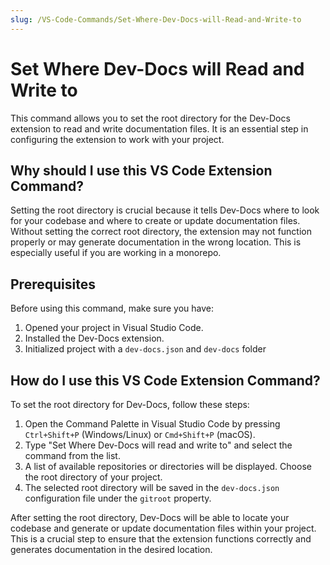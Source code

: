 ```yaml
---
slug: /VS-Code-Commands/Set-Where-Dev-Docs-will-Read-and-Write-to
---
```

  
  # Set Where Dev-Docs will Read and Write to

This command allows you to set the root directory for the Dev-Docs extension to read and write documentation files. It is an essential step in configuring the extension to work with your project.

## Why should I use this VS Code Extension Command?

Setting the root directory is crucial because it tells Dev-Docs where to look for your codebase and where to create or update documentation files. Without setting the correct root directory, the extension may not function properly or may generate documentation in the wrong location.  This is especially useful if you are working in a monorepo.


## Prerequisites

Before using this command, make sure you have:

1. Opened your project in Visual Studio Code.
2. Installed the Dev-Docs extension.
3. Initialized project with a `dev-docs.json` and `dev-docs` folder

## How do I use this VS Code Extension Command?

To set the root directory for Dev-Docs, follow these steps:

1. Open the Command Palette in Visual Studio Code by pressing `Ctrl+Shift+P` (Windows/Linux) or `Cmd+Shift+P` (macOS).
2. Type "Set Where Dev-Docs will read and write to" and select the command from the list.
3. A list of available repositories or directories will be displayed. Choose the root directory of your project.
4. The selected root directory will be saved in the `dev-docs.json` configuration file under the `gitroot` property.

After setting the root directory, Dev-Docs will be able to locate your codebase and generate or update documentation files within your project. This is a crucial step to ensure that the extension functions correctly and generates documentation in the desired location.
  
  